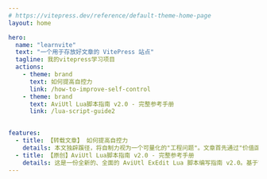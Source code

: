 ```yaml
---
# https://vitepress.dev/reference/default-theme-home-page
layout: home

hero:
  name: "learnvite"
  text: "一个用于存放好文章的 VitePress 站点"
  tagline: 我的vitepress学习项目
  actions:
    - theme: brand
      text: 如何提高自控力
      link: /how-to-improve-self-control
    - theme: brand
      text: AviUtl Lua脚本指南 v2.0 - 完整参考手册
      link: /lua-script-guide2
    

features:
  - title: 【转载文章】 如何提高自控力
    details: 本文独辟蹊径，将自制力视为一个可量化的"工程问题"。文章首先通过"价值函数"与"权重贴现"模型，剖析了拖延与冲动。在此基础上，提出了第一代自控技术"链式时延协议"（CTDP），通过价值捆绑、规则固化和延迟启动，解决了单次行为的启动困难与中途放弃问题。鉴于CTDP的"尺度局限性"，文章进一步提出了第二代技术"递归稳态迭代协议"（RSIP）。该方法借鉴"回溯算法"，通过识别并攻克负面状态的"干预节点"，以系统性、累积性的方式进行迭代，从而实现生活稳态的根本性跃迁。最终，文章强调这套方法论是为困境中的人提供实用工具，而非道德评判，并呼吁更多理解与同理心。
  - title: 【原创】AviUtl Lua脚本指南 v2.0 - 完整参考手册
    details: 这是一份全新的、全面的 AviUtl ExEdit Lua 脚本编写指南 v2.0。基于官方文档重构，包含完整的函数和变量说明。新增了像素操作、锚点操作等高级功能。提供了从基础到高级的详细示例，包括粒子系统、3D旋转、波浪文字等实用效果。包含性能优化技巧、故障排除指南和最佳实践。无论是初学者还是高级用户，都能从中找到需要的知识和灵感。这份指南是实现复杂动画和视觉效果的必备参考资料。
---
```

